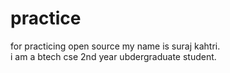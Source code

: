 # practice
for practicing open source
my name is suraj kahtri.
<br>
i am a btech cse 2nd year ubdergraduate student.
